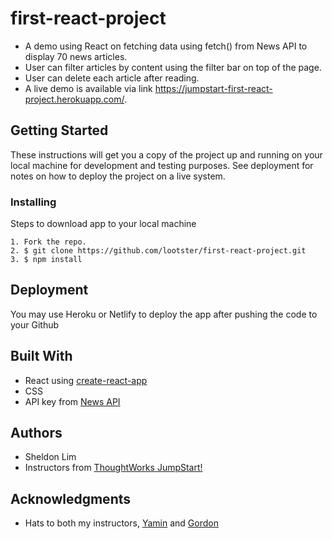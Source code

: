 # first-react-project

* A demo using React on fetching data using fetch() from News API to display 70 news articles. 
* User can filter articles by content using the filter bar on top of the page. 
* User can delete each article after reading. 
* A live demo is available via link https://jumpstart-first-react-project.herokuapp.com/. 

## Getting Started

These instructions will get you a copy of the project up and running on your local machine for development and testing purposes. See deployment for notes on how to deploy the project on a live system.

### Installing

Steps to download app to your local machine

```
1. Fork the repo.
2. $ git clone https://github.com/lootster/first-react-project.git
3. $ npm install 
```

## Deployment

You may use Heroku or Netlify to deploy the app after pushing the code to your Github

## Built With

* React using [create-react-app](https://www.npmjs.com/package/create-react-app)
* CSS
* API key from [News API](https://newsapi.org/)

## Authors

* Sheldon Lim
* Instructors from [ThoughtWorks JumpStart!](https://www.thoughtworks.com/jumpstart)


## Acknowledgments

* Hats to both my instructors,  [Yamin](https://github.com/yaminmhd) and [Gordon](https://github.com/songguoqiang)
